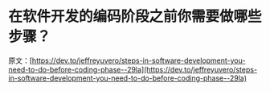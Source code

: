 # 在软件开发的编码阶段之前你需要做哪些步骤？

原文：[https://dev.to/jeffreyuvero/steps-in-software-development-you-need-to-do-before-coding-phase--29la](https://dev.to/jeffreyuvero/steps-in-software-development-you-need-to-do-before-coding-phase--29la)